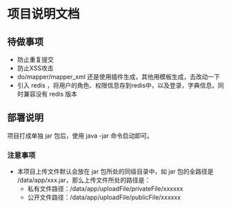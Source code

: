 # 项目说明文档

## 待做事项

- 防止重复提交
- 防止XSS攻击
- do/mapper/mapper_xml 还是使用插件生成，其他用模板生成，去改动一下
- 引入 redis ，将用户的角色、权限信息存到redis中，以及登录，字典信息。同时兼容没有 redis 版本

## 部署说明

项目打成单独 jar 包后，使用 java -jar 命令启动即可。

### 注意事项

- 本项目上传文件默认会放在 jar 包所处的同级目录中，如 jar 包的全路径是 /data/app/xxx.jar，那么上传文件所处的路径是：
    - 私有文件路径：/data/app/uploadFile/privateFile/xxxxxx
    - 公开文件路径：/data/app/uploadFile/publicFile/xxxxxx


